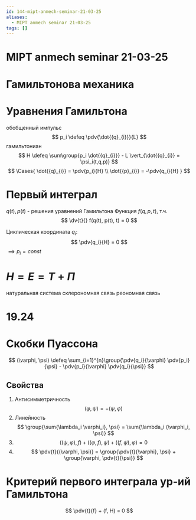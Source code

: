 ```yaml
---
id: 144-mipt-anmech-seminar-21-03-25
aliases:
  - MIPT anmech seminar 21-03-25
tags: []
---
```


# MIPT anmech seminar 21-03-25
# Гамильтонова механика
# Уравнения Гамильтона
обобщенный импульс
$$
p_i \defeq \pdv{\dot{{q}_{i}}}{L}
$$
гамильтониан
$$
H \defeq \sum\group{p_i \dot{{q}_{i}}} - L \vert_{\dot{{q}_{i}} = \psi_i(t,q,p)}
$$
$$
\Cases{
\dot{{q}_{i}} = \pdv{p_i}{H} \\
\dot{{p}_{i}} = -\pdv{q_i}{H}
}
$$

# Первый интеграл
$q(t), p(t)$ - решения уравнений Гамильтона
Функция $f(q,p,t)$, т.ч.
$$
\dv{t}{} f(q(t), p(t), t) = 0
$$

Циклическая координата $q_i$:
 $$
\pdv{q_i}{H} = 0
$$
$\implies p_i = const$

# $H = E = T + \Pi$
натуральная система
склерономная связь
реономная связь
 
# 19.24

# Скобки Пуассона
$$
(\varphi, \psi) \defeq \sum_{i=1}^{n}\group{\pdv{q_i}{\varphi} \pdv{p_i}{\psi} - \pdv{p_i}{\varphi} \pdv{q_i}{\psi}}
$$
## Свойства
1. Антисимметричность
$$
(\varphi, \psi) = -(\psi, \varphi)
$$
2. Линейность
$$
\group{\sum{\lambda_i \varphi_i}, \psi} = \sum{\lambda_i (\varphi_i, \psi)}
$$
3. $$
((\psi, \varphi), f) + ((\varphi, f), \psi) + ((f, \psi), \varphi) = 0
$$
4. $$
\pdv{t}{(\varphi, \psi)} = \group{\pdv{t}{\varphi}, \psi} + \group{\varphi, \pdv{t}{\psi}}
$$ 

# Критерий первого интеграла ур-ий Гамильтона
$$
\pdv{t}{f} + (f, H) = 0
$$
